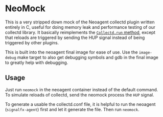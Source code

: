 # NeoMock

This is a very stripped down mock of the Neoagent collectd plugin written
entirely in C, useful for doing memory leak and performance testing of our
collectd library.  It basically reimplements the [`Collectd.run`
method](../../plugins/monitors/collectd/collectd.go), except that reloads are
triggered by sending the HUP signal instead of being triggered by other
plugins.

This is built into the neoagent final image for ease of use.  Use the
`image-debug` make target to also get debugging symbols and gdb in the final
image to greatly help with debugging.

## Usage

Just run `neomock` in the neoagent container instead of the default command.
To simulate reloads of collectd, send the neomock process the `HUP` signal.

To generate a usable the collectd.conf file, it is helpful to run the neoagent
(`signalfx-agent`) first and let it generate the file.  Then run `neomock`.
